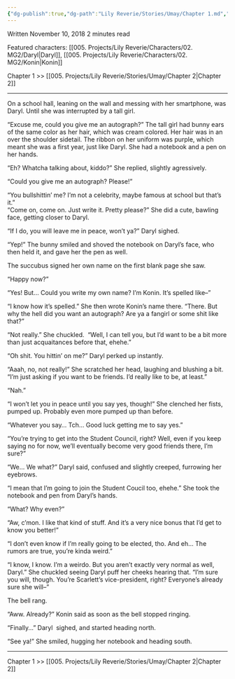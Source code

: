 ```yaml
---
{"dg-publish":true,"dg-path":"Lily Reverie/Stories/Umay/Chapter 1.md","permalink":"/lily-reverie/stories/umay/chapter-1/","created":"2024-01-20T04:24:15.740-03:00","updated":"2024-01-20T04:24:15.740-03:00"}
---
```


Written November 10, 2018
2 minutes read

Featured characters: [[005. Projects/Lily Reverie/Characters/02. MG2/Daryl\|Daryl]], [[005. Projects/Lily Reverie/Characters/02. MG2/Konin\|Konin]]

Chapter 1 >> [[005. Projects/Lily Reverie/Stories/Umay/Chapter 2\|Chapter 2]]

---

On a school hall, leaning on the wall and messing with her smartphone, was Daryl. Until she was interrupted by a tall girl.

“Excuse me, could you give me an autograph?” The tall girl had bunny ears of the same color as her hair, which was cream colored. Her hair was in an over the shoulder sidetail. The ribbon on her uniform was purple, which meant she was a first year, just like Daryl. She had a notebook and a pen on her hands.

“Eh? Whatcha talking about, kiddo?” She replied, slightly agressively.

“Could you give me an autograph? Please!”

“You bullshittin’ me? I’m not a celebrity, maybe famous at school but that’s it.”  
“Come on, come on. Just write it. Pretty please?” She did a cute, bawling face, getting closer to Daryl.

“If I do, you will leave me in peace, won’t ya?” Daryl sighed.

“Yep!” The bunny smiled and shoved the notebook on Daryl’s face, who then held it, and gave her the pen as well.

The succubus signed her own name on the first blank page she saw.

“Happy now?”

“Yes! But… Could you write my own name? I’m Konin. It’s spelled like–”

“I know how it’s spelled.” She then wrote Konin’s name there. “There. But why the hell did you want an autograph? Are ya a fangirl or some shit like that?”

“Not really.” She chuckled.  “Well, I can tell you, but I’d want to be a bit more than just acquaitances before that, ehehe.”

“Oh shit. You hittin’ on me?” Daryl perked up instantly.

“Aaah, no, not really!” She scratched her head, laughing and blushing a bit. “I’m just asking if you want to be friends. I’d really like to be, at least.”

“Nah.”

“I won’t let you in peace until you say yes, though!” She clenched her fists, pumped up. Probably even more pumped up than before.

“Whatever you say… Tch… Good luck getting me to say yes.”

“You’re trying to get into the Student Council, right? Well, even if you keep saying no for now, we’ll eventually become very good friends there, I’m sure?”

“We… We what?” Daryl said, confused and slightly creeped, furrowing her eyebrows.

“I mean that I’m going to join the Student Coucil too, ehehe.” She took the notebook and pen from Daryl’s hands.

“What? Why even?”

“Aw, c’mon. I like that kind of stuff. And it’s a very nice bonus that I’d get to know you better!”

“I don’t even know if I’m really going to be elected, tho. And eh… The rumors are true, you’re kinda weird.”

“I know, I know. I’m a weirdo. But you aren’t exactly very normal as well, Daryl.” She chuckled seeing Daryl puff her cheeks hearing that. “I’m sure you will, though. You’re Scarlett’s vice-president, right? Everyone’s already sure she will–”

The bell rang.

“Aww. Already?” Konin said as soon as the bell stopped ringing.

“Finally…” Daryl  sighed, and started heading north.

“See ya!” She smiled, hugging her notebook and heading south.

---

Chapter 1 >> [[005. Projects/Lily Reverie/Stories/Umay/Chapter 2\|Chapter 2]]